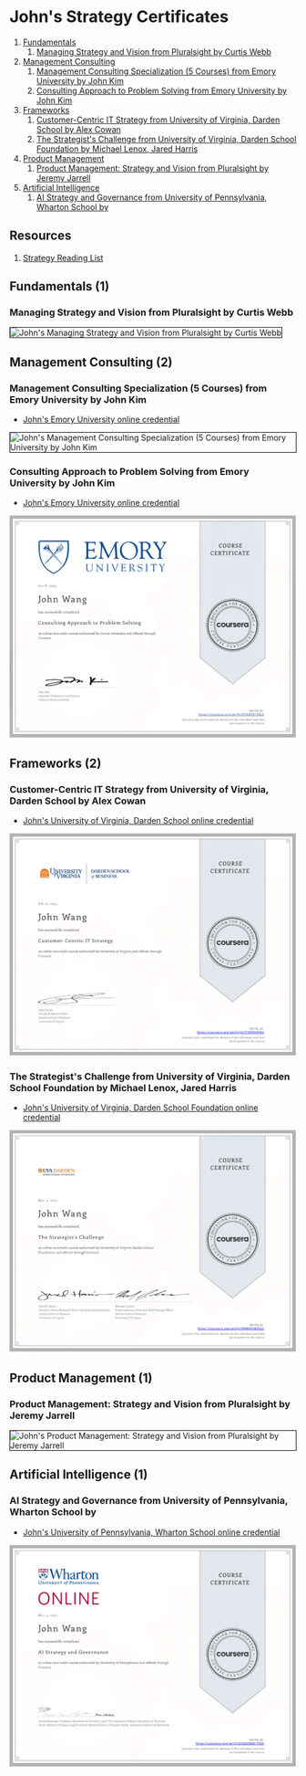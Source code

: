 # John's Strategy Certificates
1. [Fundamentals](#fundamentals-1)
    1. [Managing Strategy and Vision from Pluralsight by Curtis Webb](#managing-strategy-and-vision-from-pluralsight-by-curtis-webb)
1. [Management Consulting](#management-consulting-2)
    1. [Management Consulting Specialization (5 Courses) from Emory University by John Kim](#management-consulting-specialization-5-courses-from-emory-university-by-john-kim)
    1. [Consulting Approach to Problem Solving from Emory University by John Kim](#consulting-approach-to-problem-solving-from-emory-university-by-john-kim)
1. [Frameworks](#frameworks-2)
    1. [Customer-Centric IT Strategy from University of Virginia, Darden School by Alex Cowan](#customer-centric-it-strategy-from-university-of-virginia-darden-school-by-alex-cowan)
    1. [The Strategist's Challenge from University of Virginia, Darden School Foundation by Michael Lenox, Jared Harris](#the-strategists-challenge-from-university-of-virginia-darden-school-foundation-by-michael-lenox-jared-harris)
1. [Product Management](#product-management-1)
    1. [Product Management: Strategy and Vision from Pluralsight by Jeremy Jarrell](#product-management-strategy-and-vision-from-pluralsight-by-jeremy-jarrell)
1. [Artificial Intelligence](#artificial-intelligence-1)
    1. [AI Strategy and Governance from University of Pennsylvania, Wharton School by](#ai-strategy-and-governance-from-university-of-pennsylvania-wharton-school-by)
## Resources

1. [Strategy Reading List](../strategy_resource-links)
## Fundamentals (1)
### Managing Strategy and Vision from Pluralsight by Curtis Webb

<img src="../cert_strategy_fundamentals_managing-strategy-and-vision_pluralsight_curtis-webb_2024-08-08.png" alt="John's Managing Strategy and Vision from Pluralsight by Curtis Webb" style="border:1px solid #000000" />

## Management Consulting (2)
### Management Consulting Specialization (5 Courses) from Emory University by John Kim
* [John's Emory University online credential](https://coursera.org/verify/specialization/ZM5E4DBYR7QW)

<img src="../cert_management-consulting_emory_specialization_2024-01-21_cert-ZM5E4DBYR7QW.png" alt="John's Management Consulting Specialization (5 Courses) from Emory University by John Kim" style="border:1px solid #000000" />

### Consulting Approach to Problem Solving from Emory University by John Kim
* [John's Emory University online credential](https://coursera.org/verify/ZT4LBT8TS8L4)

![John's Consulting Approach to Problem Solving from Emory University by John Kim](cert_management-consulting_emory_3_consulting-approach-to-problem-solving_2024-01-08_cert-ZT4LBT8TS8L4.png)

## Frameworks (2)
### Customer-Centric IT Strategy from University of Virginia, Darden School by Alex Cowan
* [John's University of Virginia, Darden School online credential](https://coursera.org/verify/JU7THK93NFN3)

![John's Customer-Centric IT Strategy from University of Virginia, Darden School by Alex Cowan](cert_design-thinking_customer-centric-it_uvadarden-alex-cowan_cert-JU7THK93NFN3_2024-02-27.png)

### The Strategist's Challenge from University of Virginia, Darden School Foundation by Michael Lenox, Jared Harris
* [John's University of Virginia, Darden School Foundation online credential](https://coursera.org/verify/TRF84QSBXV2S)

![John's The Strategist's Challenge from University of Virginia, Darden School Foundation by Michael Lenox, Jared Harris](cert_strategy_strategists-challenge_uvadarden_cert-TRF84QSBXV2S_2024-03-04.png)

## Product Management (1)
### Product Management: Strategy and Vision from Pluralsight by Jeremy Jarrell

<img src="../cert_product_product-management-strategy-and-vision_pluralsight_jeremy-jarrell_2024-06-22.png" alt="John's Product Management: Strategy and Vision from Pluralsight by Jeremy Jarrell" style="border:1px solid #000000" />

## Artificial Intelligence (1)
### AI Strategy and Governance from University of Pennsylvania, Wharton School by 
* [John's University of Pennsylvania, Wharton School online credential](https://coursera.org/verify/DGB6XB4C7VKD)

![John's AI Strategy and Governance from University of Pennsylvania, Wharton School by](cert_ai_ai-strategy-and-governance_wharton_cert-DGB6XB4C7VKD_2024-03-03.png)

